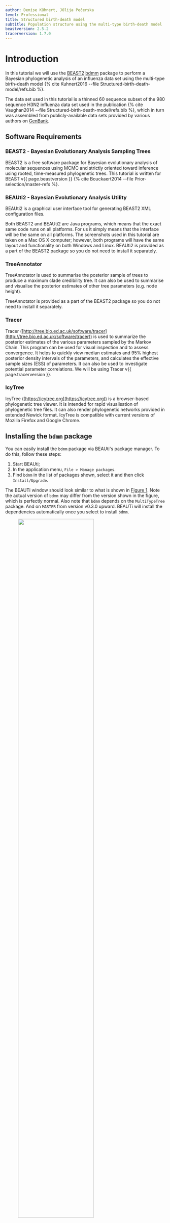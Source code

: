 ```yaml
---
author: Denise Kühnert, Jūlija Pečerska
level: Professional
title: Structured birth-death model
subtitle: Population structure using the multi-type birth-death model
beastversion: 2.5.2
tracerversion: 1.7.0
---
```



# Introduction

In this tutorial we will use the [BEAST2](http://www.beast2.org/)
[bdmm](https://github.com/denisekuehnert/bdmm) package to perform a Bayesian
phylogenetic analysis of an influenza data set using the multi-type birth-death
model {% cite Kuhnert2016 --file Structured-birth-death-model/refs.bib %}.

<!--(Note that both the structured coalescent and the multi-type birth-death model are tree priors implemented in BEAST2. Both of them utilize the multi-type tree structure of the MultiTypeTree package. While the structured coalescent is part of the MultiTypeTree package, the multi-type birth-death model has its own package bdmm (aka birth-death migration model).)-->


The data set used in this tutorial is a thinned 60 sequence subset of the
980 sequence H3N2 influenza data set used in the publication {% cite Vaughan2014 --file Structured-birth-death-model/refs.bib %}, which in turn was
assembled from publicly-available data sets provided by various authors on
[GenBank](http://www.ncbi.nlm.nih.gov/genbank/).

## Software Requirements

### BEAST2 - Bayesian Evolutionary Analysis Sampling Trees

BEAST2 is a free software package for Bayesian evolutionary analysis of molecular sequences using MCMC and strictly oriented toward inference using rooted, time-measured phylogenetic trees. This tutorial is written for BEAST v{{ page.beastversion }} {% cite Bouckaert2014 --file Prior-selection/master-refs %}.


### BEAUti2 - Bayesian Evolutionary Analysis Utility

BEAUti2 is a graphical user interface tool for generating BEAST2 XML configuration files.

Both BEAST2 and BEAUti2 are Java programs, which means that the exact same code runs on all platforms. For us it simply means that the interface will be the same on all platforms. The screenshots used in this tutorial are taken on a Mac OS X computer; however, both programs will have the same layout and functionality on both Windows and Linux. BEAUti2 is provided as a part of the BEAST2 package so you do not need to install it separately.


### TreeAnnotator

TreeAnnotator is used to summarise the posterior sample of trees to produce a maximum clade credibility tree. It can also be used to summarise and visualise the posterior estimates of other tree parameters (e.g. node height).

TreeAnnotator is provided as a part of the BEAST2 package so you do not need to install it separately.


### Tracer

Tracer ([http://tree.bio.ed.ac.uk/software/tracer](http://tree.bio.ed.ac.uk/software/tracer)) is used to summarize the posterior estimates of the various parameters sampled by the Markov Chain. This program can be used for visual inspection and to assess convergence. It helps to quickly view median estimates and 95% highest posterior density intervals of the parameters, and calculates the effective sample sizes (ESS) of parameters. It can also be used to investigate potential parameter correlations. We will be using Tracer v{{ page.tracerversion }}.

### IcyTree

IcyTree ([https://icytree.org](https://icytree.org)) is a browser-based phylogenetic tree viewer. It is intended for rapid visualisation of phylogenetic tree files. It can also render phylogenetic networks provided in extended Newick format. IcyTree is compatible with current versions of Mozilla Firefox and Google Chrome.

<!-- and an up-to-date version of
[Google Chrome](http://www.google.com/chrome) or
[Mozilla Firefox](https://www.mozilla.org/en-US/firefox/).-->


## Installing the `bdmm` package

You can easily install the `bdmm` package via BEAUti's package manager.  To do this, follow these steps:

1. Start BEAUti;
2. In the application menu, `File > Manage packages`.
3. Find `bdmm` in the list of packages shown, select it and then click `Install/Upgrade`.

The BEAUTi window should look similar to what is shown in [Figure 1](#fig:install-bdmm).
Note the actual version of `bdmm` may differ from the version shown in the figure, which is perfectly normal.
Also note that `bdmm` depends on the `MultiTypeTree` package. And on `MASTER` from version v0.3.0 upward. BEAUTi will install the dependencies automatically once you select to install `bdmm`.

<figure>
	<a id="fig:install-bdmm"></a>
	<img style="width:75%;" src="figures/1-install-bdmm.png" alt="">
	<figcaption>Figure 1: Install bdmm.</figcaption>
</figure>
<br>

Finally, **restart BEAUti.**  The restart is necessary for the packages to be successfully installed.

If you get an error message stating that you are missing a package on which `bdmm` depends, install that package manually using the package manager as done above, and **restart BEAUti** again.

# Setting up the analysis using BEAUti

## Loading the Template

A BEAUTi template defines the basic structure and contents of your XML configuration file.
By default BEAUTi will construct an XML file with standard uncoloured BEAST trees, however `bdmm` uses coloured trees which are defined in the `MultiTypeTree` package.
To use the appropriate template for the configuration file, select `File > Template > MultiTypeBirthDeath`, as shown in [Figure 2](#fig:choose-bdmm).

<figure>
	<a id="fig:choose-bdmm"></a>
	<img style="width:100%;" src="figures/2-choose-bdmm-template.png" alt="">
	<figcaption>Figure 2: Load the MultiTypeBirthDeath template.</figcaption>
</figure>
<br>


## Loading the data

Once the template is loaded, we can load in our example sequence data.  In our case, this data is stored in a FASTA file, the first few lines of which look like this (the sequences have been truncated for better readability):

```
> EU856841_HongKong_2005.34246575
-----------GGGATAATTCTATTAACCATGAAGACTATCATTGCTTTGAGCTACATTT...
> EU856989_HongKong_2002.58356164
--CAAAAGCAGGGGATAATTCTATTAACCATGAAGACTATCATTGCTTTGAGCTACATTT...
> CY039495_HongKong_2004.5890411
------------------TTCTATTAACCATGAAGACTATCATTGCTTTGAGCTACATTC...
> EU856853_HongKong_2001.17808219
---------------------TATTAACCATGAAGACTATCATTGCTTTGAGCTACATTC...
> CY010084_NewZealand_2005.62739726
---------------------TATTAACCATGAAGACTATCATTGCTTTGAGCTACATTC...
> CY007387_NewZealand_2004.63287671
---------------------TATTAACCATGAAGACTATCATTGCTTTGAGCTACATTC...
> CY012432_NewZealand_2000.81643836
---------------------------CCATGAAGACTATCATTGCTTTGAGCTACATTT...
```

The lines beginning with ">" are labels for the sequences immediately
following.  In general, these labels have no special format, but in this file
each label is an underscore-delimited triple.  The first element of each triple
is the GenBank accession number of the sequence, the second is the geographical
region from which it was sampled, and the third is the time at which it was
sampled measured in calendar years or fractions thereof.

In this tutorial we will be using the influenza sequence data which can be found in the `examples` folder of the `MultiTypeTree` package.
To make it easier to find when loading the alignment, you can optionally set the working directory of BEAST2 to `MultiTypeTree`.
This will make BEAUTi open the appropriate package folder when you look for the alignment.
To set the working directory, select `File > Set working dir > MultiTypeTree`, as shown in [Figure 3](#fig:working-dir).

<figure>
	<a id="fig:working-dir"></a>
	<img style="width:100%;" src="figures/3-set-working-dir.png" alt="">
	<figcaption>Figure 3: Optional step: set the working directory to MultiTypeTree.</figcaption>
</figure>
<br>

To load the file, select `File > Add alignment`.

This will open a file selection dialog box.  The example influenza sequence data
file is named `h3n2_2deme.fna`.
Assuming you have followed the previous step to set the working directory, this can be found in the `examples/` directory shown when the file selection dialog box appears.
In case you have not followed the previous step you will have to locate the folder containing the `MultiTypeTree` package and look for the `examples/` folder there.

Once the sequence file is loaded, your BEAUti screen should look similar to what is shown in [Figure 4](#fig:alignment).

<figure>
	<a id="fig:alignment"></a>
	<img style="width:100%;" src="figures/4-alignment-loaded.png" alt="">
	<figcaption>Figure 4: The alignment loaded into BEAUti.</figcaption>
</figure>
<br>

## Setting up dates

Once the data is loaded, the next step is to specify the times at which the sequences were sampled:

1. Select the `Tip Dates` panel.
2. Check the `Use tip dates` checkbox.
3. Click the `Auto-configure` button at the top-right of the panel.
This opens a dialog that allows sample times to be loaded from a file or inferred (guessed) from the sequence labels.
4. Because the times are included as the last element of the underscore-delimited sequence names, choose the `use everything` radio button and select `after last` from the drop-down menu. The default delimiter is already the underscore, so there is no need to change that.

The date parsing setup will look as shown in [Figure 5](#fig:tip-dates).

<figure>
	<a id="fig:tip-dates"></a>
	<img style="width:75%;" src="figures/5-tip-dates.png" alt="">
	<figcaption>Figure 5: Guessing the tip dates.</figcaption>
</figure>
<br>

After clicking `OK` you should find that the tip date table is filled with
times that match those in the sequence headers, and that the last column of the
table contains heights, i.e. times before most recent sample, calculated from the times.
The BEAUTi panel should look as shown in [Figure 6](#fig:tip-dates).

<figure>
	<a id="fig:tip-dates-set"></a>
	<img style="width:100%;" src="figures/6-tip-dates-set.png" alt="">
	<figcaption>Figure 6: Sampling dates as seen in BEAUti.</figcaption>
</figure>
<br>

## Setting up locations

Now that we've specified the sampling times, we move on to specifying the sampling locations.
To do this, we follow a very similar set of steps to those we used to set the sample times:

1. Select the `Tip Locations` panel. You'll find that the locations are already filled with a single default value – `NOT_SET`.
2. Click the `Guess` button at the top-right of the panel. This opens the same dialog that we saw in the previous section when setting up the dates.
3. The locations are included as the second element of the underscore-delimited sequence names.
Therefore we choose the `split on character` radio button and select group `2` from the drop-down menu.
Note again that the underscore character is already chosen as the delimiter.

The location parsing setup will look as shown in [Figure 7](#fig:tip-types).

<figure>
	<a id="fig:tip-types"></a>
	<img style="width:75%;" src="figures/7-tip-types.png" alt="">
	<figcaption>Figure 7: Guessing the locations.</figcaption>
</figure>
<br>

After clicking `OK` you should find that the tip location table is filled with locations that match those in the sequence titles.
The BEAUTi panel should look as shown in [Figure 8](#fig:tip-types-set).

<figure>
	<a id="fig:tip-types-set"></a>
	<img style="width:100%;" src="figures/8-tip-types-set.png" alt="">
	<figcaption>Figure 8: The locations in BEAUti.</figcaption>
</figure>
<br>

## Setting the substitution model

For this analysis, we will use the HKY substitution model with 4 gamma categories and estimated base frequencies.
To configure this in BEAUti, switch to the `Site Model` panel.
First, we need to set up the rate category count.
To approximate the continuous gamma rate distribution BEAST2 uses the discrete gamma distribution, where sites are divided into k equally probable rate categories.
In general, 4-6 categories work well for most datasets, while having more categories involve a lot of computation at little precision gain, so we set the `Gamma category count` to 4.
We would also like to estimate the `Shape` parameter, which describes the shape of the continuous gamma distribution we approximate.
To do so, we need to set it to a non-zero value (e.g. the default 1.0) and tick the `estimate` checkbox.
While the gamma categories account for rate variation, allowing some sites to have an evolutionary rate of 0 can improve fit to real data.
To speed up the analysis we will fix this to the actual proportion of invariant sites we have in our alignment, which is 0.867.

Next, to set up the substitution model, select `HKY` from the drop-down menu (the default option is `JC69`).
We would like to estimate the kappa parameter of HKY, so we leave the `Kappa` at the default value of 2.0 and leave the `estimate` checkbox checked.
We would also like to estimate nucleotide frequencies, so we leave the `Frequencies` parameter at the default value (`Estimated`).
The BEAUti panel should now look as shown in [Figure 9](#fig:site-model).

<figure>
	<a id="fig:site-model"></a>
	<img style="width:100%;" src="figures/9-sitemodel.png" alt="">
	<figcaption>Figure 9: Setup of the site model.</figcaption>
</figure>
<br>

Note that the `Substitution rate` defined on this panel should not be estimated - we use the `Clock rate` defined in the `Clock Model` panel to
determine the average per unit time rate of sequence evolution.
This way, the `Substitution rate` is not actually a rate, but rather a rate multiplier that we fix to 1 to allow parameter identifiability.

## Setting the clock model

To speed up the analysis we will assume a strict clock for this small dataset.
dataset. However, the selection of a clock model for a different, real analysis should not be taken lightly.
Since our alignment contains sequences sampled at different times and those times are measured in years, we must use a clock rate expressed in units of expected substitutions per site per year.
Usually the precise value is unknown and so the default behaviour of BEAUti is to assume this rate has to be estimated.
To speed up mixing we set the starting value of the `Clock rate` to 0.005, which we know from research to be much closer to the truth than the default value of 1.
The `Clock Model` panel should now look as shown in [Figure 10](#fig:strict-clock).

<figure>
	<a id="fig:strict-clock"></a>
	<img style="width:100%;" src="figures/10-strict-clock.png" alt="">
	<figcaption>Figure 10: Fix the clock rate to speed up mixing.</figcaption>
</figure>
<br>

## Adjusting Priors

### Setting up the `bdmm` tree prior

`bdmm` defines a prior on the multi-type tree distribution.
Thus it is particularly important for the analysis that we properly set up the priors.
First, let's talk about the values that need to be set on the `Priors` panel.
The first panel that you see at the top is the tree prior.

`bdmm` is a model that can be used to explain data that is clearly divided into separate partitions, or demes.
(We will use the terms deme, partition and type interchangeably here.)
The demes can be geographical locations, as in our example, but the sequences can also be separated through other means than that, e.g. by a specific drug resistance mutation (strains can develop/lose drug resistance and thus move between demes, but can not transfer between demes otherwise), or location in the body (for example, for localised infections caused by the same agent).
In this dataset we have strains from 2 different locations, New Zealand and Hong Kong, so the `Number of demes` should be set to 2, which also is the default value.
Next, `bdmm` lets you estimate the `Reproduction number per type` and the `BecomeUninfectiousRate per type`.
This will let us see the differences in reproduction fitness and speed of recovery between the two locations, so we leave the `estimate` checkboxes checked.
We can leave the starting values at default as it will not influence the inference a lot.

The next important thing one should take care of is setting the sampling proportions appropriately.
In general, the trees that we build go back in time much further than the first sample that we have.
If we set the same sampling proportion for the whole time period from our estimated tree origin to the time of the last sample, we will most likely run into trouble, as `bdmm` will try to produce a tree that has the same sampling proportion for the whole time, but no samples in the past and a lot of samples towards the present.
In order to remove that bias from the trees, we need to make sure that we only have non-zero sampling starting from the first sample date (unless we know that there really weren't
any related cases before the first sampled case).
To do so, let's look at the `SamplingProportion per type` field.
You will see that it has 4 values, which correspond to two values per type, lets call them [v1,v2,v3,v4].
v1 and v2 are the values for the first and second time interval for the first deme, and v3 and v4 are the values for the second deme.
Thus, to do what we want we need to set the values v1 and v3 to zero.
Because BEAST2 will use scalers to sample new values for the sampling proportions, the values which we set to 0 will remain so.
Next, we also need to set the `Sampling change time` to the time slightly before the first sample.
If we look back at the `Tip dates` panel, we can see that our oldest sample is the one labelled as `EU856904_HongKong_2000.09863014`, for which the height, or the length of time from the first sample and the last, is 5.569863.
We set the sampling change time in time units from the most recent sample and we need to make sure we include the first sample, thus we set the `Sampling change time` to 5.57, which is the height of the first sample rounded slightly up (and confirm the change with ENTER).
The final setup of the tree prior can be seen in [Figure 11](#fig:tree-prior).

<figure>
	<a id="fig:tree-prior"></a>
	<img style="width:100%;" src="figures/11-tree-prior.png" alt="">
	<figcaption>Figure 11: Set the change time for the sampling proportion so it is zero before the time of the first sample.</figcaption>
</figure>
<br>

<!--When you expand the tree prior element, you can change the condition on survival setting. We'll leave the box checked.

<figure>
	<a id="fig:"></a>
	<img src="figures/9b-condition.png" alt="">
	<figcaption>Figure 11: Condition on survival.</figcaption>
</figure>
<br>-->

#### What if you have more demes?

First things first, for an analysis with more demes you need to set the `Number of demes` to the appropriate value, e.g. N, that actually corresponds to the number of demes in the dataset.
When you do that, the dimensions of the parameters `Reproduction number`, `BecomeUninfectiousRate`, `SamplingProportion` and `Migration rates` will change.
The `Reproduction number` and the `BecomeUninfectiousRate` will have as many values as you have demes.
The dimensionality of the `SamplingProportion` will be the number of demes times 2, so in case you have 4 demes your sampling proportion will need 8 values.
You can view this parameter as a matrix of 2 x N values, which is flattened by row.
The first column reflects the sampling rate before first sample and all of the values in it should be set to 0.
The `Sampling change time` obviously does not change dimensionality, but has to be set to the appropriate time for your dataset.
Finally, the `Migration rates` will have N * (N - 1) entries.
As one can imagine, the matrix should have the dimensions of N * N, however since there is no migration from a deme to itself (values on the diagonal of the matrix), we subtract N values from the dimensionality, getting N * (N - 1).

### Setting up other priors

By default, BEAST2 provides you with a prior distribution for each of the parameters of your model.
This is done because otherwise BEAUTi will have a hard time displaying all of the parameters without any settings provided.
Unfortunately, this means that some priors are very generic, and, moreover, some priors are in fact, improper – the distribution does not integrate to one.
This means that while the default setup might work and the runs will eventually mix, it can happen that the values are meaningless.

So, let us go through the important parameters and set priors according to the information we have about our dataset.
The first important parameter is R<sub>0</sub>.
In epidemiology, the basic reproduction number, R<sub>0</sub>, of an infection is the number of secondary cases one case generates on average over the course of its infectious period, in an otherwise uninfected population.
The default prior sets the median value of the distribution to e<sup>0</sup> = 1, which will fit the endemic case of influenza.

<!-- todo: (ideally) adjust analysis files to remove the upper bound of 10, it shouldn't be necessary -->

<figure>
	<a id="fig:R0-prior"></a>
	<img style="width:100%;" src="figures/12-R0-prior.png" alt="">
	<figcaption>Figure 12: Set the prior for the R<sub>0</sub>.</figcaption>
</figure>
<br>

Next, we should adjust the prior for the rate of clearing the infection, which is labelled as `becomeUninfectiousRate.t:h3n2_2deme`.
The value of the rate, say x, is the reciprocal of the average time a person with influenza is infectious, 1/x.
From what we know about influenza we can say that an average infection lasts for about a week, however we would not want to impose too strong of a prior on this parameter.
Let us change the distribution for this parameter to a `LogNormal` and tick the `Mean in Real Space` checkbox to make the setting easier.
So, for a mean time of recovery of 7 days we need to set the mean of our distribution to 365/7 {% eqinline \approx %} 52.14 (or to 52 for simplicity).
Bear in mind that our time units are years, so we can not just set the rate to 1/7.
This prior will ensure that we mainly sample realistic parameter values, but still gives BEAST2 quite a lot of freedom to go to extreme values if need be, as the 95% highest density interval for the prior is [4.44, 224], or [1.63, 82.21] infectious days.
You can see the setup in [Figure 13](#fig:bUR-prior).

<figure>
	<a id="fig:bUR-prior"></a>
	<img style="width:100%;" src="figures/13-bUR-prior.png" alt="">
	<figcaption>Figure 13: Set the prior for the rate of recovery.</figcaption>
</figure>
<br>

We will also set the prior for the clock rate to a distribution that is in accordance with what we know about RNA viruses, which is that in general their mean substitution rate is around {% eqinline \approx %} 10^(-3).
We shall set the distribution for `clockRate.c:h3n2_2deme` to `Log Normal` with the mean of 0.001, with the `Mean in Real Space` checkbox checked.
We will leave the `S` parameter (standard deviation) at the default value of 1.25 to allow BEAST2 a lot of freedom in case it is necessary.
The appropriate prior setup can be seen in [Figure 14](#fig:clock-rate-prior).

<figure>
	<a id="fig:clock-rate-prior"></a>
	<img style="width:100%;" src="figures/14-clock-rate-prior.png" alt="">
	<figcaption>Figure 14: Set the prior for the clock rate.</figcaption>
</figure>
<br>

Lastly, we will set the sampling proportion prior to a more narrow distribution peaked around the very low values, as influenza spreads easily, but only few people actually get sampled.
Taking into account that we are also using a thinned-down version of the dataset, we can use a diffuse prior with the mean around 10<sup>-3</sup>.
The default prior for the sampling proportion is a `Beta` distribution, which is only defined between 0 and 1, making it a natural choice for proportions.
Here, however, we will use a `Log Normal` prior, with the mean `M` at 10<sup>-3</sup> and the standard deviation `S` at 1.25 to allow a lot of variance.
Once again we need to check that the `Mean in Real Space` checkbox is checked, and since the `Log Normal` distribution is defined outside the range of [0, 1] we also need to check that the `Lower` and `Upper` limits are set accordingly. Do so by clicking on the button showing the initial values, next to the distribution type.
You can see the sampling prior setup in [Figure 15](#fig:samplingProportion-prior)

<figure>
	<a id="fig:samplingProportion-prior"></a>
	<img style="width:100%;" src="figures/15-samplingProportion-prior.png" alt="">
	<figcaption>Figure 15: Set the prior for sampling proportion.</figcaption>
</figure>
<br>


For the purpose of this tutorial and given that we know little about the outbreak in question to set strict priors on the `rateMatrix`, we will leave the other priors on the default values, but feel free to through them yourself and verify their sensibility.

## Saving the configuration

Once you are done with setting all the appropriate parameters, you can save the configuration file.
We will leave the `MCMC` panel parameters as they are by default.

# Running the analysis using BEAST

To run the analysis, simply start BEAST 2 in the manner appropriate for your platform, then select the configuration file you generated in the last section as the input.
Unfortunately, this particular run will take quite some time to mix, e.g. on a MacBook Pro with 3.1 GHz Intel Core i5 processor it takes about 3 hours for 10'000'000 samples.
Feel free to run it and observe the results, but for the purpose of finishing the tutorial in a reasonable time, check out the provided log file to see the results.

# Analyzing the results

The results of the analysis primarily consist of two parts:

1. The parameter log, which is written to the file `h3n2-bdmm.log`.
2. The tree log, which is written to `h3n2-bdmm.h3n2_2deme.trees`.

In addition, the file `h3n2-bdmm.h3n2_2deme.map.trees` contains the running
estimate of the MAP tree as a function of MCMC step number, while the file
`h3n2-bdmm.h3n2_2deme.typedNode.trees` is the TreeAnnotator-compatible file
we'll use to assemble a summary tree.

## Parameter log file analysis

We can use the program [Tracer](http://tree.bio.ed.ac.uk/software/tracer/) to view the parameter log file.
To do this, start Tracer and then press the `+` button in the top-left hand corner of the window (under `Trace files`).
Select the log file for this analysis (`h3n2_2deme.log`) from the file selection dialog box.
You can also simply drag your log file from the file browser to the Tracer window.
The `Traces` table will then be populated with parameters and summary
statistics corresponding to our multitype birth-death analysis.
Note that the screen captures below were taken using Tracer 1.6 and may therefore slightly differ from what you see on screen.

Important traces are:

* `R0.t:h3n2_2deme1` and `R0.t:h3n2_2deme2`: These give the effective reproduction numbers for deme 1 (Hong Kong) and 2 (New Zealand), respectively.

* `becomeUninfectiousRate.t:h3n2_deme21` and `becomeUninfectiousRate.t:h3n2_deme22`: These are the rates of recovery for someone with flu in either of the locations.

* `rateMatrix.t:h3n2_2deme1` and `rateMatrix.t:h3n2_2deme2`: These give the (per lineage per year) migration rates from deme 1 to 2 and vice versa.

* `Tree.t:h3n2_2deme.count_HongKong_to_NewZealand`: these give the number of ancestral migrations from Hong Kong to New Zealand on the inferred tree, going from past to present.

The tabs at the top-right of the window can be used to display one or more selected traces in various ways.
We can look at the become uninfectious rate by selecting the `becomeUninfectiousRate.t:h3n2_2deme1` trace (see [Figure 16](#fig:tracer-bUR)).
The 95% HPD for the parameter is quite wide ([18.2465, 93.2316]), which is most likely due to the fact that we have very little data, however the mean value is 50.102, which gives us an infectious period of 7.3 days.
Next, selecting the two R<sub>0</sub> traces (`R0.t:h3n2_2deme1` and `R0.t:h3n2_2deme2`) and choosing the `Marginal prob distribution` panel results in useful comparison between the sampled population size marginal posterior distributions (see [Figure 17](#fig:tracer-R0)).
Looking at the posterior distributions we can not see any significant difference in R<sub>0</sub> between the two demes.
While the distributions are visibly different, they cover the same parameter range (deme 1 95% HPD interval [0.991, 1.0247], deme 2 95% HPD interval [0.9096, 1.0413]), so the values are indistinguishable through such analysis.

<figure>
	<a id="fig:tracer-bUR"></a>
	<img style="width:100%;" src="figures/16-tracer-bUR.png" alt="">
	<figcaption>Figure 16: Estimated become uninfectious rate marginal posterior.</figcaption>
</figure>
<br>

<figure>
	<a id="fig:tracer-R0"></a>
	<img style="width:100%;" src="figures/17-tracer-R0.png" alt="">
	<figcaption>Figure 17: Estimated R<sub>0</sub> marginal posteriors.</figcaption>
</figure>
<br>

In the case of our pre-cooked analysis all the ESS values are greater than 200 – the arbitrary threshold for acceptability.
However, it might happen that some values have not yet reached the appropriate ESS in the runs that you did on your own.
If this analysis were part of a serious study you would want to run the chain for another few million iterations to improve the ESS values.
In BEAST 2, analyses can be resumed – the samples you already have will not be wasted.

## Tree log visualization

The popular phylogenetic tree visualizer [FigTree](http://tree.bio.ed.ac.uk/software/figtree/) can be used to visualize the sampled trees.
However, Figtree can be quite slow with MultiTypeTree log files, so for this tutorial we suggest using [IcyTree](https://icytree.org/) to view tree log files.
IcyTree is a tree viewer that runs in a web browser, which runs best under recent versions of [Google Chrome](http://www.google.com/chrome) and [Mozilla Firefox](https://www.mozilla.org/en-US/firefox/) (in that order).

To view MultiTypeTree log files using IcyTree, simply navigate to the IcyTree web page, select `Load from file` from the `File` menu, then select the `h3n2-bdmm.h3n2_2deme.trees` tree log file using the file selection dialog.
Alternatively, you can simply drag the log file into your browser window.
Once the file is loaded you will see the first tree it contains.
In order to select a different tree, hover the mouse pointer over the box in the lower-left corner of the window.
This box will expand to a small dialog containing buttons allowing you to navigate between trees.
The `<` and `>` buttons move in steps of 1 tree, while `<<` and `>>` move 10% of the tree file.
You can also directly enter the index of a tree.

Initially the tree edges will be uncoloured.
To colour the edges according to the edge type (this is the strain location in our case), navigate to `Style > Colour edges by` and select `type`.
A legend and axis can be added by choosing `Display legend` and `Axis > Age` from the same menu.
You can browse the trees from your posterior sample (example of the trees you can see in [Figure 18](#fig:icyTree-trees)) to look at the traits they share, however in general we need some sort of a summary to be able to draw conclusions from our tree sample.

<figure>
	<a id="fig:icyTree-trees"></a>
	<img style="width:100%;" src="figures/18-icyTree-trees.png" alt="">
	<figcaption>Figure 18: An example of a sampled multi-type tree in IcyTree.</figcaption>
</figure>
<br>

One way of summarising is done by the special `MultiTypeTree` log, which logs the running estimates of the <i>maximum a posteriori</i> multi-type tree over the course of the analysis.
In our case it is the `h3n2-bdmm.h3n2_2deme.map.trees` file.
You can see the last tree from this file, which represents our sampled estimate of the MAP multi-type tree, in [Figure 19](#fig:icyTree-MAP).

<figure>
	<a id="fig:icyTree-MAP"></a>
	<img style="width:100%;" src="figures/19-icyTree-MAP.png" alt="">
	<figcaption>Figure 19: The final MAP multi-type tree in IcyTree.</figcaption>
</figure>
<br>

## Producing a summary tree using `TreeAnnotator`

While it is tempting to view the MAP tree shown above as the primary result of the phylogenetic side of our analysis it is very important to remember that this is only a point estimate and says nothing about the uncertainty present in the result.
This is an important drawback, as we have done a full Bayesian analysis and have access to a large number of samples from the full posterior in the tree log files.
The MAP tree discards almost all of this information.

We can make better use of our raw analysis results by using the `TreeAnnotator` program which is distributed with BEAST2 to analyze the sample of trees which was produced by our MCMC run.
To do this, simply start `TreeAnnotator` and select the `h3n2-bdmm.h3n2_2deme.typedNode.trees` tree file as the input file and `h3n2-bdmm.h3n2_2deme.summary.trees` as the output file.
We will set the `Burnin percentage` to 10, the `Target tree type` to the `Maximum clade credibility tree` (default) and for the `Node heights` we would like to have `Mean heights`.
The setup can be seen in [Figure 20](#fig:TreeAnnotator-setup).

<figure>
	<a id="fig:TreeAnnotator-setup"></a>
	<img style="width:75%;" src="figures/20-TreeAnnotator-setup.png" alt="">
	<figcaption>Figure 20: Use TreeAnnotator to produce a summary tree.</figcaption>
</figure>
<br>

Pressing the `Run` button will produce an annotated summary tree.

To visualize this tree, open IcyTree once more (maybe open it in a new browser tab), choose `File > Open`, then select the file `h3n2_2deme.h3n2_2deme.summary.tree` using the file selection dialog.
Follow the instructions provided above to colour the tree by the `type` attribute and add the legend and time axis.
In addition, open the `Style` menu and select `Node height error bars > height_95%_HPD` to add error bars to the internal node heights.
Finally, open the `Style` menu and select `Relative edge width > type.prob`.
This makes the edges become increasingly thinner as the posterior probability for the displayed branch decreases.

Once these style preferences have been set, you should see something similar to the tree shown in [Figure 21](#fig:icyTree-summary).

<figure>
	<a id="fig:icyTree-summary"></a>
	<img style="width:100%;" src="figures/21-icyTree-summary.png" alt="">
	<figcaption>Figure 21: The summary tree in IcyTree.</figcaption>
</figure>
<br>

Here we have a full consensus tree annotated by the locations at coalescence nodes and showing node height uncertainty, with the width of the edges representing how certain we can be of the location estimate at each point on the tree.
This is a much more comprehensive summary of the phylogenetic side of our analysis.
One thing to pay attention to here is that the most probable root location in the summary tree is Hong Kong (under our model which assumes that only Hong Kong and New Zealand exist).
Hovering the mouse cursor over the tiny edge above the root will bring up a table in which posterior probability of the displayed root location (`type.prob`) can be seen.
In this analysis we see that it is about 88.8%.
The analysis therefore strongly supports a Hong Kong origin over a New Zealand origin for this flu sample.

<!--[Very useful final notes from Tim](https://github.com/CompEvol/MultiTypeTree/wiki/Beginner%27s-Tutorial-%28short-version%29#final-notes)-->

----

#Acknowledgment

The content of this tutorial is based on the [Structured Coalescent tutorial](https://github.com/CompEvol/MultiTypeTree/wiki/Beginner's-Tutorial-(short-version) by Tim Vaughan.

# Useful Links

- [Bayesian Evolutionary Analysis with BEAST 2](http://www.beast2.org/book.html) {% cite BEAST2book2014 --file Structured-birth-death-model/refs.bib %}
- [Multi-type birth-death process package](https://github.com/denisekuehnert/bdmm) {% cite Kuhnert2016 --file Structured-birth-death-model/refs.bib %}
- BEAST 2 website and documentation: [http://www.beast2.org/](http://www.beast2.org/)

-----

# Relevant References

{% bibliography --cited --file Structured-birth-death-model/refs %}
